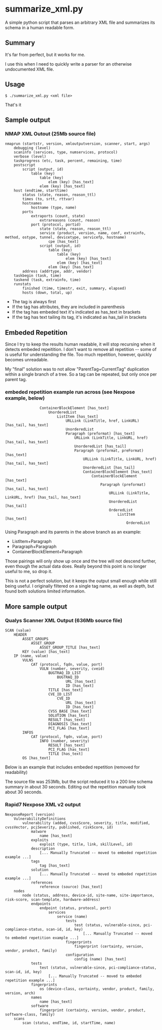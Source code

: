 # summarize_xml.py

A simple python script that parses an arbitrary XML file and summarizes its schema in a human readable form.

## Summary

It's far from perfect, but it works for me.

I use this when I need to quickly write a parser for an otherwise undocumented XML file.

## Usage

```
$ ./summarize_xml.py <xml file>
```

That's it

## Sample output

### NMAP XML Outout (25Mb source file)

```
nmaprun (startstr, version, xmloutputversion, scanner, start, args)
    debugging (level)
    scaninfo (services, type, numservices, protocol)
    verbose (level)
    taskprogress (etc, task, percent, remaining, time)
    postscript
        script (output, id)
            table (key)
                table (key)
                    elem (key) [has_text]
                elem (key) [has_text]
    host (endtime, starttime)
        status (state, reason, reason_ttl)
        times (to, srtt, rttvar)
        hostnames
            hostname (type, name)
        ports
            extraports (count, state)
                extrareasons (count, reason)
            port (protocol, portid)
                state (state, reason, reason_ttl)
                service (product, version, name, conf, extrainfo, method, ostype, tunnel, devicetype, servicefp, hostname)
                    cpe [has_text]
                script (output, id)
                    table (key)
                        table (key)
                            elem (key) [has_text]
                        elem (key) [has_text]
                    elem (key) [has_text]
        address (addrtype, addr, vendor)
    taskbegin (task, time)
    taskend (task, extrainfo, time)
    runstats
        finished (time, timestr, exit, summary, elapsed)
        hosts (down, total, up)
```

* The tag is always first
* If the tag has attributes, they are included in parenthesis
* If the tag has embeded text it's indicated as has_text in brackets
* If the tag has text tailing its tag, it's indicated as has_tail in brackets

## Embeded Repetition

Since I try to keep the results human readable, it will stop recursing when it detects embeded repeitition.  I don't want to remove all repetition -- some of is useful for understanding the file.  Too much repetition, however, quickly becomes unreadable.

My "final" solution was to not allow "ParentTag+CurrentTag" duplication within a single branch of a tree.  So a tag can be repeated, but only once per parent tag.

### embeded repetition example run across (see Nexpose example, below)

``` 
                ContainerBlockElement [has_text]
                    UnorderedList
                        ListItem [has_text]
                            URLLink (LinkTitle, href, LinkURL) [has_tail, has_text]
                            UnorderedList
                            Paragraph (preformat) [has_text]
                                URLLink (LinkTitle, LinkURL, href) [has_tail, has_text]
                                UnorderedList [has_tail]
                                Paragraph (preformat, preFormat) [has_text]
                                    URLLink (LinkTitle, LinkURL, href) [has_tail, has_text]
                                    UnorderedList [has_tail]
                                    ContainerBlockElement [has_text]
                                        ContainerBlockElement [has_text]
                                            Paragraph (preformat) [has_tail, has_text]
                                                URLLink (LinkTitle, LinkURL, href) [has_tail, has_text]
                                                UnorderedList [has_tail]
                                                OrderedList
                                                    ListItem [has_text]
                                                        OrderedList
```

Using Paragraph and its parents in the above branch as an example:

* ListItem+Paragraph
* Paragraph+Paragraph
* ContainerBlockElement+Paragraph

Those pairings will only show up once and the tree will not descend further, even though the actual data does.  Really beyond this point is no longer useful to me, so drop it.

This is not a perfect solution, but it keeps the output small enough while still being useful.  I originally filtered on a single tag name, as well as depth, but found both solutions limited information.

## More sample output

### Qualys Scanner XML Output (636Mb source file)

```
SCAN (value)
    HEADER
        ASSET_GROUPS
            ASSET_GROUP
                ASSET_GROUP_TITLE [has_text]
        KEY (value) [has_text]
    IP (name, value)
        VULNS
            CAT (protocol, fqdn, value, port)
                VULN (number, severity, cveid)
                    BUGTRAQ_ID_LIST
                        BUGTRAQ_ID
                            URL [has_text]
                            ID [has_text]
                    TITLE [has_text]
                    CVE_ID_LIST
                        CVE_ID
                            URL [has_text]
                            ID [has_text]
                    CVSS_BASE [has_text]
                    SOLUTION [has_text]
                    RESULT [has_text]
                    DIAGNOSIS [has_text]
                    PCI_FLAG [has_text]
        INFOS
            CAT (protocol, fqdn, value, port)
                INFO (number, severity)
                    RESULT [has_text]
                    PCI_FLAG [has_text]
                    TITLE [has_text]
        OS [has_text]
```

Below is an example that includes embeded repetition (removed for readability)

The source file was 253Mb, but the script reduced it to a 200 line schema summary in about 30 seconds.  Editing out the repetition manually took about 30 seconds.

### Rapid7 Nexpose XML v2 output

``` 
NexposeReport (version)
    VulnerabilityDefinitions
        vulnerability (added, cvssScore, severity, title, modified, cvssVector, pciSeverity, published, riskScore, id)
            malware
                name [has_text]
            exploits
                exploit (type, title, link, skillLevel, id)
            description
                [... Manually Truncated -- moved to embeded repetition example ...]
            tags
                tag [has_text]
            solution
                [... Manually Truncated -- moved to embeded repetition example ...]
            references
                reference (source) [has_text]
    nodes
        node (status, address, device-id, site-name, site-importance, risk-score, scan-template, hardware-address)
            endpoints
                endpoint (status, protocol, port)
                    services
                        service (name)
                            tests
                                test (status, vulnerable-since, pci-compliance-status, scan-id, id, key)
                                    [... Manually Truncated -- moved to embeded repetition example ...]
                            fingerprints
                                fingerprint (certainty, version, vendor, product, family)
                            configuration
                                config (name) [has_text]
            tests
                test (status, vulnerable-since, pci-compliance-status, scan-id, id, key)
                    [... Manually Truncated -- moved to embeded repetition example ...]
            fingerprints
                os (device-class, certainty, vendor, product, family, version, arch)
            names
                name [has_text]
            software
                fingerprint (certainty, version, vendor, product, software-class, family)
    scans
        scan (status, endTime, id, startTime, name)
```


